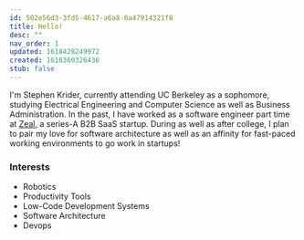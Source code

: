 ```yaml
---
id: 502e56d3-3fd5-4617-a6a8-0a47914321f8
title: Hello!
desc: ""
nav_order: 1
updated: 1618428249972
created: 1618360326436
stub: false
---
```


I'm Stephen Krider, currently attending UC Berkeley as a sophomore, studying Electrical Engineering and Computer Science as well as Business Administration. In the past, I have worked as a software engineer part time at [Zeal](https://www.zeal.com/), a series-A B2B SaaS startup. During as well as after college, I plan to pair my love for software architecture as well as an affinity for fast-paced working environments to go work in startups!

### Interests

- Robotics
- Productivity Tools
- Low-Code Development Systems
- Software Architecture
- Devops
